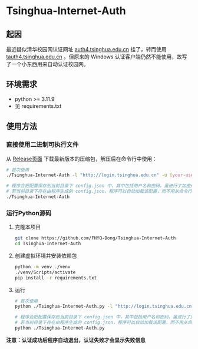 # Tsinghua-Internet-Auth

## 起因

最近疑似清华校园网认证网址 [auth4.tsinghua.edu.cn](http://auth4.tsinghua.edu.cn) 挂了，转而使用  [tauth4.tsinghua.edu.cn](http://tauth4.tsinghua.edu.cn) 。但原来的 Windows 认证客户端仍然不能使用，故写了一个小东西用来自动认证校园网。

## 环境需求

- python >= 3.11.9
- 见 requirements.txt

## 使用方法

### 直接使用二进制可执行文件

从 [Release页面](https://github.com/FHYQ-Dong/Tsinghua-Internet-Auth/releases) 下载最新版本的压缩包，解压后在命令行中使用：

```bash
# 首次使用
./Tsinghua-Internet-Auth -l "http://login.tsinghua.edu.cn" -u [your-username] -p [your-password]

# 程序会把配置保存到当前目录下 config.json 中，其中包括用户名和密码，虽进行了加密处理，但仍请勿泄露
# 若当前目录下存在由程序生成的 config.json，程序可以自动加载该配置，而不用从命令行传递参数
./Tsinghua-Internet-Auth
```

### 运行Python源码

1. 克隆本项目

   ```bash
   git clone https://github.com/FHYQ-Dong/Tsinghua-Internet-Auth
   cd Tsinghua-Internet-Auth
   ```
2. 创建虚拟环境并安装依赖包

   ```bash
   python -m venv ./venv
   ./venv/Scripts/activate
   pip install -r requirements.txt
   ```
3. 运行

   ```bash
   # 首次使用
   python ./Tsinghua-Internet-Auth.py -l "http://login.tsinghua.edu.cn" -u [your-username] -p [your-password]

   # 程序会把配置保存到当前目录下 config.json 中，其中包括用户名和密码，虽进行了加密处理，但仍请勿泄露
   # 若当前目录下存在由程序生成的 config.json，程序可以自动加载该配置，而不用从命令行传递参数
   python ./Tsinghua-Internet-Auth.py
   ```

**注意：认证成功后程序自动退出，认证失败才会显示失败信息**
